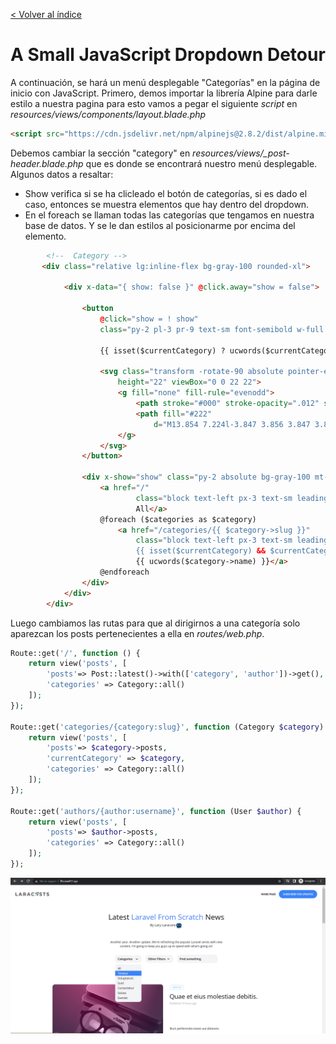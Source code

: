[< Volver al índice](/docs/readme.md)

# A Small JavaScript Dropdown Detour

A continuación, se hará un menú desplegable "Categorías" en la página de inicio con JavaScript. Primero, demos importar la librería Alpine para darle estilo a nuestra pagina para esto vamos a pegar el siguiente *script* en *resources/views/components/layout.blade.php*

```html
<script src="https://cdn.jsdelivr.net/npm/alpinejs@2.8.2/dist/alpine.min.js" defer></script>
```

Debemos cambiar la sección "category" en *resources/views/_post-header.blade.php* que es donde se encontrará nuestro menú desplegable. Algunos datos a resaltar: 

- Show verifica si se ha clicleado el botón de categorías, si es dado el caso, entonces se muestra elementos que hay dentro del dropdown.
- En el foreach se llaman todas las categorías que tengamos en nuestra base de datos. Y se le dan estilos al posicionarme por encima del elemento. 

```html
        <!--  Category -->
       <div class="relative lg:inline-flex bg-gray-100 rounded-xl">

            <div x-data="{ show: false }" @click.away="show = false">

                <button 
                    @click="show = ! show"
                    class="py-2 pl-3 pr-9 text-sm font-semibold w-full lg:w-32 text-left flex lg:inline-flex">
                    
                    {{ isset($currentCategory) ? ucwords($currentCategory->name) : 'Categories' }}

                    <svg class="transform -rotate-90 absolute pointer-events-none" style="right: 12px;" width="22"
                        height="22" viewBox="0 0 22 22">
                        <g fill="none" fill-rule="evenodd">
                            <path stroke="#000" stroke-opacity=".012" stroke-width=".5" d="M21 1v20.16H.84V1z"></path>
                            <path fill="#222"
                                d="M13.854 7.224l-3.847 3.856 3.847 3.856-1.184 1.184-5.04-5.04 5.04-5.04z"></path>
                        </g>
                    </svg>
                </button>

                <div x-show="show" class="py-2 absolute bg-gray-100 mt-2 rounded-xl w-full z-50" style="display: none">
                    <a href="/"
                            class="block text-left px-3 text-sm leading-6 hover:bg-blue-500 focus:bg-blue-500 hover:text-white focus:text-white">
                            All</a>
                    @foreach ($categories as $category)
                        <a href="/categories/{{ $category->slug }}"
                            class="block text-left px-3 text-sm leading-6 hover:bg-blue-500 focus:bg-blue-500 hover:text-white focus:text-white
                            {{ isset($currentCategory) && $currentCategory->is($category) ? 'bg-blue-500 hover:text-white focus:text-white' : ''}}">
                            {{ ucwords($category->name) }}</a>
                    @endforeach
                </div>
            </div>
        </div>
```

Luego cambiamos las rutas para que al dirigirnos a una categoría solo aparezcan los posts pertenecientes a ella en *routes/web.php*.

```php
Route::get('/', function () {
    return view('posts', [
        'posts'=> Post::latest()->with(['category', 'author'])->get(),
        'categories' => Category::all()
    ]);
});

Route::get('categories/{category:slug}', function (Category $category) {
    return view('posts', [
        'posts'=> $category->posts,
        'currentCategory' => $category,
        'categories' => Category::all()
    ]);
});

Route::get('authors/{author:username}', function (User $author) {
    return view('posts', [
        'posts'=> $author->posts,
        'categories' => Category::all()
    ]);
});
```
![image](./images/Dropdown%20ep34.png "Dropdown")